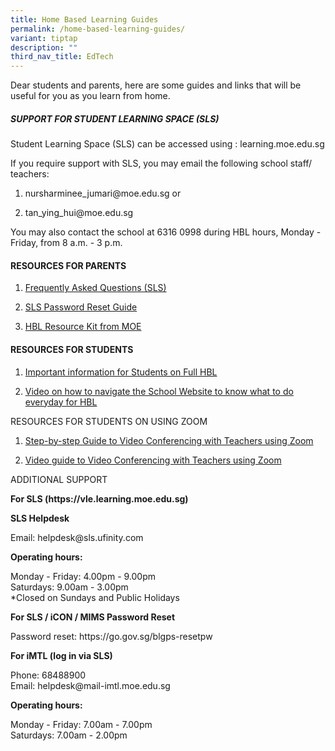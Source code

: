 ```yaml
---
title: Home Based Learning Guides
permalink: /home-based-learning-guides/
variant: tiptap
description: ""
third_nav_title: EdTech
---
```

<p>Dear students and parents, here are some guides and links that will be
useful for you as you learn from home.</p>
<h5>SUPPORT FOR STUDENT LEARNING SPACE (SLS)</h5>
<p>Student Learning Space (SLS) can be accessed using :&nbsp;<a rel="noopener noreferrer nofollow" target="_blank">learning.moe.edu.sg</a>
</p>
<p>If you require support with SLS, you may email the following school staff/
teachers:</p>
<ol data-tight="true" class="tight">
<li>
<p><a rel="noopener noreferrer nofollow" target="_blank">nursharminee_jumari@moe.edu.sg</a>&nbsp;or</p>
</li>
<li>
<p><a rel="noopener noreferrer nofollow" target="_blank">tan_ying_hui@moe.edu.sg</a>
</p>
</li>
</ol>
<p>You may also contact the school at 6316 0998 during HBL hours, Monday
- Friday, from 8 a.m. - 3 p.m.</p>
<h4>RESOURCES FOR PARENTS</h4>
<ol data-tight="true" class="tight">
<li>
<p><a href="https://drive.google.com/file/d/11vm0rWED2kYtVsnZ8slXliHeylugFjLK/view?usp=sharing" rel="noopener noreferrer nofollow" target="_blank">Frequently Asked Questions (SLS)</a>
</p>
</li>
<li>
<p><a href="https://drive.google.com/file/d/1yFNJsPBQ_sQ65Fo84-VEFYwoPKtEny-c/view?usp=sharing" rel="noopener noreferrer nofollow" target="_blank">SLS Password Reset Guide</a>
</p>
</li>
<li>
<p><a href="https://drive.google.com/file/d/1qJmB6sg7Vfmuwu0m-AMj4RUER54Ql5ze/view?usp=sharing" rel="noopener noreferrer nofollow" target="_blank">HBL Resource Kit from MOE</a>
</p>
</li>
</ol>
<h4>RESOURCES FOR STUDENTS</h4>
<ol data-tight="true" class="tight">
<li>
<p><a href="https://docs.google.com/presentation/d/1JflvWBxe0xunMRRgFCdqiO2byCHwQj5lK_W5cDhgUu4/edit?usp=sharing" rel="noopener noreferrer nofollow" target="_blank">Important information for Students on Full HBL</a>
</p>
</li>
<li>
<p><a href="https://youtu.be/vnRGGbCWyyo" rel="noopener noreferrer nofollow" target="_blank">Video on how to navigate the School Website to know what to do everyday for HBL</a>
</p>
</li>
</ol>
<p>RESOURCES FOR STUDENTS ON USING ZOOM</p>
<ol data-tight="true" class="tight">
<li>
<p><a href="https://drive.google.com/file/d/1KUgormPD31MseRQ5uK9jRRAMVXZlXPgu/view?usp=sharing" rel="noopener noreferrer nofollow" target="_blank">Step-by-step Guide to Video Conferencing with Teachers using Zoom</a>
</p>
</li>
<li>
<p><a href="https://drive.google.com/file/d/1aXjvS7RyduUJa5dXjw3HnwB5dFQCoF12/view" rel="noopener noreferrer nofollow" target="_blank">Video guide to Video Conferencing with Teachers using Zoom</a>
</p>
</li>
</ol>
<p>ADDITIONAL SUPPORT</p>
<p><strong>For SLS (<a rel="noopener noreferrer nofollow" target="_blank">https://vle.learning.moe.edu.sg</a>)</strong>
</p>
<p><strong>SLS Helpdesk</strong>
</p>
<p>Email:&nbsp;<a rel="noopener noreferrer nofollow" target="_blank">helpdesk@sls.ufinity.com</a>
</p>
<p><strong>Operating hours:</strong>
</p>
<p>Monday - Friday: 4.00pm - 9.00pm
<br>Saturdays: 9.00am - 3.00pm
<br>*Closed on Sundays and Public Holidays</p>
<p><strong>For SLS / iCON / MIMS Password Reset</strong>
</p>
<p>Password reset:&nbsp;<a rel="noopener noreferrer nofollow" target="_blank">https://go.gov.sg/blgps-resetpw</a>
</p>
<p><strong>For iMTL (log in via SLS)</strong>
</p>
<p>Phone: 68488900
<br>Email:&nbsp;<a rel="noopener noreferrer nofollow" target="_blank">helpdesk@mail-imtl.moe.edu.sg</a>
</p>
<p><strong>Operating hours:</strong>
</p>
<p>Monday - Friday: 7.00am - 7.00pm
<br>Saturdays: 7.00am - 2.00pm</p>
<p>&nbsp;</p>